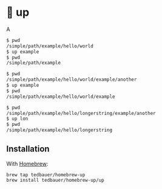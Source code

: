 # 🦘 up

A 

```bash
$ pwd
/simple/path/example/hello/world
$ up example
$ pwd
/simple/path/example
```

```bash
$ pwd
/simple/path/example/hello/world/example/another
$ up example
$ pwd
/simple/path/example/hello/world/example
```

```bash
$ pwd
/simple/path/example/hello/longerstring/example/another
$ up lon
$ pwd
/simple/path/example/hello/longerstring
```

## Installation

With [Homebrew](https://brew.sh/):

```shell
brew tap tedbauer/homebrew-up
brew install tedbauer/homebrew-up/up
```